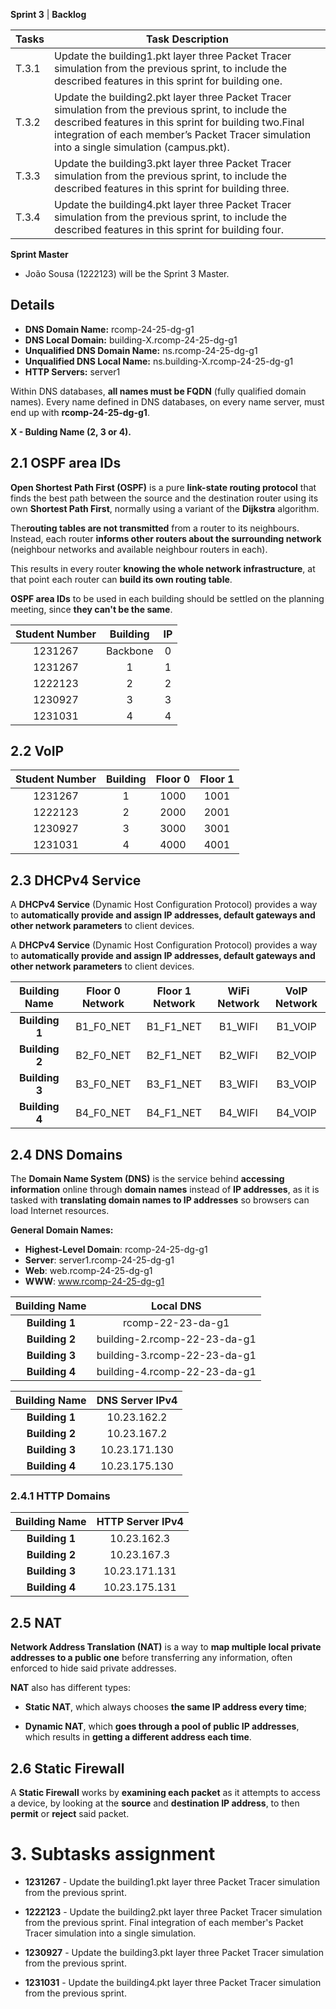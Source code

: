 **Sprint 3** | **Backlog**

| Tasks | Task Description                                                                                                                                                                                                                                             |
|-------|--------------------------------------------------------------------------------------------------------------------------------------------------------------------------------------------------------------------------------------------------------------|
| T.3.1 | Update the building1.pkt layer three Packet Tracer simulation from the previous sprint, to include the described features in this sprint for building one.                                                                                                   |
| T.3.2 | Update the building2.pkt layer three Packet Tracer simulation from the previous sprint, to include the described features in this sprint for building two.Final integration of each member’s Packet Tracer simulation into a single simulation (campus.pkt). |
| T.3.3 | Update the building3.pkt layer three Packet Tracer simulation from the previous sprint, to include the described features in this sprint for building three.                                                                                                 |
| T.3.4 | Update the building4.pkt layer three Packet Tracer simulation from the previous sprint, to include the described features in this sprint for building four.                                                                                                  |


**Sprint Master**

- João Sousa (1222123) will be the Sprint 3 Master.

## Details ## 

* **DNS Domain Name:** rcomp-24-25-dg-g1
* **DNS Local Domain:** building-X.rcomp-24-25-dg-g1
* **Unqualified DNS Domain Name:** ns.rcomp-24-25-dg-g1
* **Unqualified DNS Local Name:** ns.building-X.rcomp-24-25-dg-g1
* **HTTP Servers:** server1

Within DNS databases, **all names must be FQDN** (fully qualified domain names). Every name defined in DNS databases, on every name server, must end up with **rcomp-24-25-dg-g1**.

**X - Bulding Name (2, 3 or 4).**


## 2.1 OSPF area IDs ##

**Open Shortest Path First (OSPF)** is a pure **link-state routing protocol** that finds the best path between the source and the destination router using its own **Shortest Path First**, normally using a variant of the **Dijkstra** algorithm.

The**routing tables are not transmitted** from a router to its neighbours. Instead, each router **informs other routers about the surrounding network** (neighbour networks and available neighbour routers in each).

This results in every router **knowing the whole network infrastructure**, at that point each router can **build its own routing table**.

**OSPF area IDs** to be used in each building should be settled on the planning meeting, since **they can't be the same**.

| Student Number | Building | IP |
|:--------------:|:--------:|:--:|
|    1231267     | Backbone | 0  |
|    1231267     |    1     | 1  |   
|    1222123     |    2     | 2  |
|    1230927     |    3     | 3  |
|    1231031     |    4     | 4  |

## 2.2 VoIP

| Student Number | Building | Floor 0 | Floor 1 |
|:--------------:|:--------:|:-------:|:-------:|
|    1231267     |    1     |  1000   |  1001   |
|    1222123     |    2     |  2000   |  2001   |
|    1230927     |    3     |  3000   |  3001   |
|    1231031     |    4     |  4000   |  4001   |

## 2.3 DHCPv4 Service

A **DHCPv4 Service** (Dynamic Host Configuration Protocol) provides a way to **automatically provide and assign IP addresses, default gateways and other network parameters** to client devices.

A **DHCPv4 Service** (Dynamic Host Configuration Protocol) provides a way to **automatically provide and assign IP addresses, default gateways and other network parameters** to client devices.

| Building Name  | **Floor 0 Network** | **Floor 1 Network** | **WiFi Network** | **VoIP Network** |
|:--------------:|:-------------------:|:-------------------:|:----------------:|:----------------:|
| **Building 1** |      B1_F0_NET      |      B1_F1_NET      |     B1_WIFI      |     B1_VOIP      |
| **Building 2** |      B2_F0_NET      |      B2_F1_NET      |     B2_WIFI      |     B2_VOIP      |
| **Building 3** |      B3_F0_NET      |      B3_F1_NET      |     B3_WIFI      |     B3_VOIP      |
| **Building 4** |      B4_F0_NET      |      B4_F1_NET      |     B4_WIFI      |     B4_VOIP      |

## 2.4 DNS Domains

The **Domain Name System (DNS)** is the service behind **accessing information** online through **domain names** instead of **IP addresses**, as it is tasked with **translating domain names to IP addresses** so browsers can load Internet resources.

**General Domain Names:**

* **Highest-Level Domain**: rcomp-24-25-dg-g1
* **Server**: server1.rcomp-24-25-dg-g1
* **Web**: web.rcomp-24-25-dg-g1
* **WWW**: www.rcomp-24-25-dg-g1

| Building Name  |        **Local DNS**         |
|:--------------:|:----------------------------:|
| **Building 1** |      rcomp-22-23-da-g1       |
| **Building 2** | building-2.rcomp-22-23-da-g1 |
| **Building 3** | building-3.rcomp-22-23-da-g1 |
| **Building 4** | building-4.rcomp-22-23-da-g1 |

| Building Name  | **DNS Server IPv4** |
|:--------------:|:-------------------:|
| **Building 1** |     10.23.162.2     |
| **Building 2** |     10.23.167.2     |
| **Building 3** |    10.23.171.130    |
| **Building 4** |    10.23.175.130    |

### 2.4.1 HTTP Domains

| Building Name  | **HTTP Server IPv4** |
|:--------------:|:--------------------:|
| **Building 1** |     10.23.162.3      |
| **Building 2** |     10.23.167.3      |
| **Building 3** |    10.23.171.131     |
| **Building 4** |    10.23.175.131     |


## 2.5 NAT

**Network Address Translation (NAT)** is a way to **map multiple local private addresses to a public one** before transferring any information, often enforced to hide said private addresses.

**NAT** also has different types:

* **Static NAT**, which always chooses **the same IP address every time**;

* **Dynamic NAT**, which **goes through a pool of public IP addresses**, which results in **getting a different address each time**.

## 2.6 Static Firewall

A **Static Firewall** works by **examining each packet** as it attempts to access a device, by looking at the **source** and **destination IP address**, to then **permit** or **reject** said packet.


# 3. Subtasks assignment #

* **1231267** - Update the building1.pkt layer three Packet Tracer simulation from the previous sprint.

* **1222123** - Update the building2.pkt layer three Packet Tracer simulation from the previous sprint. Final integration of each member's Packet Tracer simulation into a single simulation.

* **1230927** - Update the building3.pkt layer three Packet Tracer simulation from the previous sprint.

* **1231031** - Update the building4.pkt layer three Packet Tracer simulation from the previous sprint.